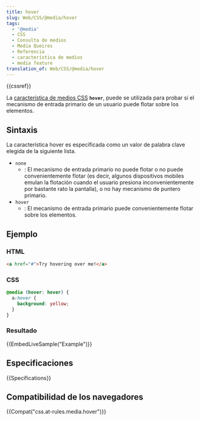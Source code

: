 ```yaml
---
title: hover
slug: Web/CSS/@media/hover
tags:
  - '@media'
  - CSS
  - Consulta de medios
  - Media Queires
  - Referencia
  - característica de medios
  - media feature
translation_of: Web/CSS/@media/hover
---
```


{{cssref}}

La [característica de medios CSS](/es/docs/CSS) **`hover`**, puede se utilizada para probar si el mecanismo de entrada primario de un usuario puede flotar sobre los elementos.

## Sintaxis

La característica hover es especificada como un valor de palabra clave elegida de la siguiente lista.

- `none`
  - : El mecanismo de entrada primario no puede flotar o no puede convenientemente flotar (es decir, algunos dispositivos mobiles emulan la flotación cuando el usuario presiona inconvenientemente por bastante rato la pantalla), o no hay mecanismo de puntero primario.
- `hover`
  - : El mecanismo de entrada primario puede convenientemente flotar sobre los elementos.

## Ejemplo

### HTML

```html
<a href="#">Try hovering over me!</a>
```

### CSS

```css
@media (hover: hover) {
  a:hover {
    background: yellow;
  }
}
```

### Resultado

{{EmbedLiveSample("Example")}}

## Especificaciones

{{Specifications}}

## Compatibilidad de los navegadores

{{Compat("css.at-rules.media.hover")}}
